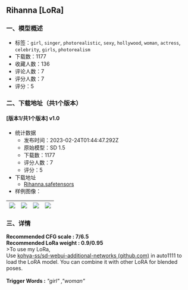 ## Rihanna [LoRa]
### 一、模型概述

- 标签：`girl`, `singer`, `photorealistic`, `sexy`, `hollywood`, `woman`, `actress`, `celebrity`, `girls`, `photorealism`
- 下载数：1177
- 收藏人数：136
- 评论人数：7
- 评分人数：7
- 评分：5

### 二、下载地址（共1个版本）

#### [版本1/共1个版本] v1.0

- 统计数据
  - 发布时间：2023-02-24T01:44:47.292Z
  - 原始模型：SD 1.5
  - 下载数：1177
  - 评分人数：7
  - 评分：5
- 下载地址
  - [Rihanna.safetensors](https://civitai.com/api/download/models/8332)
- 样例图像：

| <img src="https://image.civitai.com/xG1nkqKTMzGDvpLrqFT7WA/5178714a-1ae7-4222-c825-7071b919e000/width=450/78973.jpeg" /> | <img src="https://image.civitai.com/xG1nkqKTMzGDvpLrqFT7WA/e7086847-72cc-4a67-d4aa-2c9ab8aae000/width=450/78972.jpeg" /> | <img src="https://image.civitai.com/xG1nkqKTMzGDvpLrqFT7WA/f7bba476-3074-4c18-2bea-4156fd3f5400/width=450/78981.jpeg" /> | <img src="https://image.civitai.com/xG1nkqKTMzGDvpLrqFT7WA/e3453771-a5b5-4032-e203-8cd62ba4cd00/width=450/78980.jpeg" /> |
| ---- | ---- | ---- | ---- |


### 三、详情
<p><strong>Recommended CFG scale : 7/6.5<br />Recommended LoRa weight : 0.9/0.95</strong><br />&gt;To use my LoRa,<br />Use <a target="_blank" rel="ugc" href="https://github.com/kohya-ss/sd-webui-additional-networks">kohya-ss/sd-webui-additional-networks (</a><a target="_blank" rel="ugc" href="http://github.com">github.com</a><a target="_blank" rel="ugc" href="https://github.com/kohya-ss/sd-webui-additional-networks">)</a> in auto1111 to load the LoRA model. You can combine it with other LoRA for blended poses.<br /><br /><strong>Trigger Words :</strong> <em>"girl" ,"woman"</em></p>
